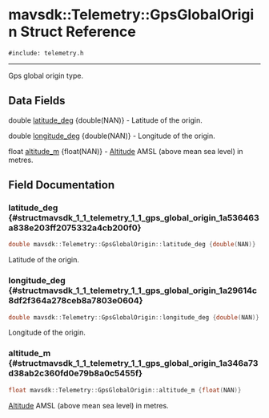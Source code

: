 # mavsdk::Telemetry::GpsGlobalOrigin Struct Reference
`#include: telemetry.h`

----


Gps global origin type. 


## Data Fields


double [latitude_deg](#structmavsdk_1_1_telemetry_1_1_gps_global_origin_1a536463a838e203ff2075332a4cb200f0) {double(NAN)} - Latitude of the origin.

double [longitude_deg](#structmavsdk_1_1_telemetry_1_1_gps_global_origin_1a29614c8df2f364a278ceb8a7803e0604) {double(NAN)} - Longitude of the origin.

float [altitude_m](#structmavsdk_1_1_telemetry_1_1_gps_global_origin_1a346a73d38ab2c360fd0e79b8a0c5455f) {float(NAN)} - [Altitude](structmavsdk_1_1_telemetry_1_1_altitude.md) AMSL (above mean sea level) in metres.


## Field Documentation


### latitude_deg {#structmavsdk_1_1_telemetry_1_1_gps_global_origin_1a536463a838e203ff2075332a4cb200f0}

```cpp
double mavsdk::Telemetry::GpsGlobalOrigin::latitude_deg {double(NAN)}
```


Latitude of the origin.


### longitude_deg {#structmavsdk_1_1_telemetry_1_1_gps_global_origin_1a29614c8df2f364a278ceb8a7803e0604}

```cpp
double mavsdk::Telemetry::GpsGlobalOrigin::longitude_deg {double(NAN)}
```


Longitude of the origin.


### altitude_m {#structmavsdk_1_1_telemetry_1_1_gps_global_origin_1a346a73d38ab2c360fd0e79b8a0c5455f}

```cpp
float mavsdk::Telemetry::GpsGlobalOrigin::altitude_m {float(NAN)}
```


[Altitude](structmavsdk_1_1_telemetry_1_1_altitude.md) AMSL (above mean sea level) in metres.

